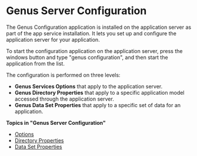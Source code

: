 # Genus Server Configuration

The Genus Configuration application is installed on the application server as part of the app service installation. It lets you set up and configure the application server for your application.

To start the configuration application on the application server, press the windows button and type "genus configuration", and then start the application from the list.

The configuration is performed on three levels:

*   **Genus Services Options** that apply to the application server.
*   **Genus Directory Properties** that apply to a specific application model accessed through the application server.
*   **Genus Data Set Properties** that apply to a specific set of data for an application.

**Topics in "Genus Server Configuration"**
* [Options](genus-server-configuration/options.md)
* [Directory Properties](genus-server-configuration/directory-properties.md)
* [Data Set Properties](genus-server-configuration/data-set-properties.md)